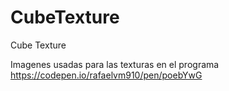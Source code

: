 # CubeTexture
Cube Texture

Imagenes usadas para las texturas en el programa
https://codepen.io/rafaelvm910/pen/poebYwG
